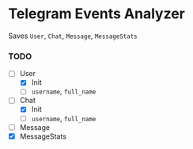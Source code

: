 # Telegram Events Analyzer

Saves `User`, `Chat`, `Message`, `MessageStats`

### TODO
- [ ] User
  - [x] Init
  - [ ] `username`, `full_name`
- [ ] Chat
  - [x] Init
  - [ ] `username`, `full_name`
- [ ] Message
- [x] MessageStats